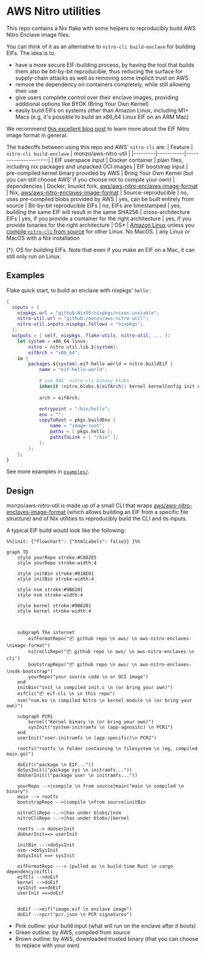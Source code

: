 # AWS Nitro utilities

This repo contains a Nix flake with some helpers to reproducibly build AWS Nitro Enclave image files.

You can think of it as an alternative to `nitro-cli build-enclave` for building EIFs. The idea is to:
- have  a more secure EIF-building process, by having the tool that builds them also be bit-by-bit reproducible, thus reducing the surface for supply-chain attacks as well as removing some implicit trust on AWS.
- remove the dependency on containers completely, while still allowing their use
- give users complete control over their enclave images, providing additional options like BYOK (Bring Your Own Kernel)
- easily build EIFs on systems other than Amazon Linux, including M1+ Macs (e.g, it's possible to build an x86_64 Linux EIF on an ARM Mac)

We recommend [this excellent blog post](https://blog.trailofbits.com/2024/02/16/a-few-notes-on-aws-nitro-enclaves-images-and-attestation) to learn more about the EIF Nitro image format in general.


The tradeoffs between using this repo and AWS' `nitro-cli` are:
| Feature | `nitro-cli build-enclave` | monzo/aws-nitro-util |
|---------|-----------|----------------------|
| EIF userspace input | Docker container | plain files, including nix packages and unpacked OCI images
| EIF bootstrap input | pre-compiled kernel binary provided by AWS | Bring Your Own Kernel (but you can still choose AWS' if you choose not to compile your own)
| dependencies | Docker, linuxkit fork, [aws/aws-nitro-enclaves-image-format](https://github.com/aws/aws-nitro-enclaves-image-format/) | Nix, [aws/aws-nitro-enclaves-image-format](https://github.com/aws/aws-nitro-enclaves-image-format/)
| Source-reproducible | no, uses pre-compiled blobs provided by AWS | yes, can be built entirely from source
| Bit-by-bit reproducible EIFs | no, EIFs are timestamped | yes, building the same EIF will result in the same SHA256
| cross-architecture EIFs | yes, if you provide a container for the right architecture | yes, if you provide binaries for the right architecture
| OS* | [Amazon Linux](https://docs.aws.amazon.com/enclaves/latest/user/nitro-enclave-cli-install.html) unless you [compile `nitro-cli` from source](https://github.com/aws/aws-nitro-enclaves-cli/tree/main/docs) for other Linux. No MacOS. | any Linux or MacOS with a Nix installation


(*): OS for building EIFs. Note that even if you make an EIF on a Mac, it can still only run on Linux.

## Examples

Flake quick start, to build an enclave with nixpkgs' `hello` :
```nix
{
  inputs = {
    nixpkgs.url = "github:NixOS/nixpkgs/nixos-unstable";
    nitro-util.url = "github:/monzo/aws-nitro-util";
    nitro-util.inputs.nixpkgs.follows = "nixpkgs";
  };
  outputs = { self, nixpkgs, flake-utils, nitro-util, ... }:
    let system = x86_64-linux; 
        nitro = nitro-util.lib.${system};
        eifArch = "x86_64";
    in {
        packages.${system}.eif-hello-world = nitro.buildEif {
            name = "eif-hello-world";

            # use AWS' nitro-cli binary blobs
            inherit (nitro.blobs.${eifArch}) kernel kernelConfig init nsmKo;
			
            arch = eifArch;

            entrypoint = "/bin/hello";
			env = ""; 
			copyToRoot = pkgs.buildEnv {
				name = "image-root";
				paths = [ pkgs.hello ];
				pathsToLink = [ "/bin" ];
			};
        };
    };
}
```

See more examples in [`examples/`](./examples/).

## Design

monzo/aws-nitro-util is made up of a small CLI that wraps  [aws/aws-nitro-enclaves-image-format](https://github.com/aws/aws-nitro-enclaves-image-format/) (which allows building an EIF from a specific file structure) and of Nix utilities to reproducibly build the CLI and its inputs.

A typical EIF build would look like the following:

```mermaid
%%{init: {"flowchart": {"htmlLabels": false}} }%%

graph TD
	style yourRepo stroke:#C802E5
	style yourRepo stroke-width:4

	style initBin stroke:#018E01
	style initBin stroke-width:4

	style nsm stroke:#9B6201
	style nsm stroke-width:4

	style kernel stroke:#9B6201
	style kernel stroke-width:4



	subgraph The internet
		eifFormatRepo("📦 github repo \n aws/ \n aws-nitro-enclaves-\nimage-format")
		nitroCliRepo("📦 github repo \n aws/ \n aws-nitro-enclaves-\n cli")
		bootstrapRepo("📦 github repo \n aws/ \n aws-nitro-enclaves-\nsdk-bootstrap")
		yourRepo("your source code \n or OCI image")
	end
	initBin("init \n compiled init.c \n (or bring your own)")
	eifCli("📦 eif-cli \n in this repo")
	nsm("nsm.ko \n compiled Nitro \n kernel module \n (or bring your own)")

    subgraph PCR1
        kernel("Kernel binary \n (or bring your own)")
        sysInit("system-initramfs \n (app-agnositc) \n PCR1")
	end
    userInit("user-initramfs \n (app-specific)\n PCR2")
	
	rootfs("rootfs \n folder containing \n filesystem \n (eg, compiled main.go)")

	doEif(("package \n EIF..."))
	doSysInit(("package sys \n initramfs..."))
	doUserInit(("package user \n initramfs..."))
	
	yourRepo -->|compile \n from source|main("main \n compiled \n binary")
	main --> rootfs
	bootstrapRepo -->|compile \nfrom source|initBin

	nitroCliRepo -.->|has under blobs/|nsm
	nitroCliRepo -.->|has under blobs/|kernel

	rootfs --> doUserInit
	doUserInit==> userInit

	initBin --->doSysInit
	nsm-->doSysInit
	doSysInit ==> sysInit

	eifFormatRepo ---> |pulled as \n build-time Rust \n cargo dependency|eifCli
	eifCli -->doEif
	kernel -->doEif
	sysInit ==>doEif
	userInit ==>doEif


	doEif -->eif("image.eif \n enclave image")
	doEif -->pcr("pcr.json \n PCR signatures")
```

- Pink outline: your build input (what will run on the enclave after it boots)
- Green outline: by AWS, compiled from source
- Brown outline: by AWS, downloaded trusted binary (that you can choose to replace with your own)
